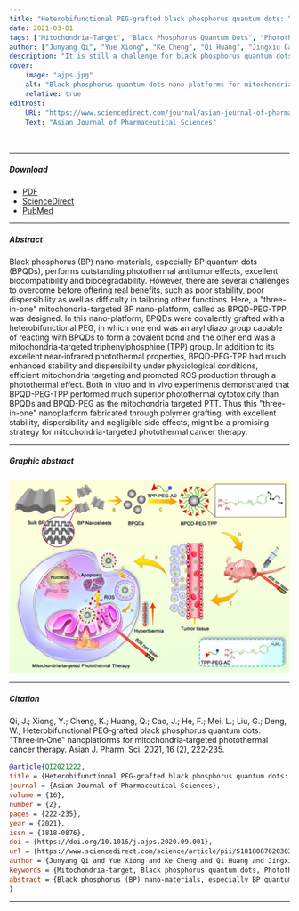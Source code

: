 ```yaml
---
title: "Heterobifunctional PEG-grafted black phosphorus quantum dots: “Three-in-One” nanoplatforms for mitochondria-targeted photothermal cancer therapy" 
date: 2021-03-01
tags: ["Mitochondria-Target", "Black Phosphorus Quantum Dots", "Photothermal Therapy", "Cancer Theranostics"]
author: ["Junyang Qi", "Yue Xiong", "Ke Cheng", "Qi Huang", "Jingxiu Cao", "Fumei He", "Lin Mei", "Gan Liu", "Wenbin Deng"]
description: "It is still a challenge for black phosphorus quantum dots (BPQDs) to offer real benefits because of their poor stability and dispersibility. Here, the authors report a BPQDs-based “three-in-one” nano-platform with enhanced stability, dispersibility and mitochondria targeting for photothermal cancer therapy through simple heterobifunctional PEG grafting." 
cover:
    image: "ajps.jpg"
    alt: "Black phosphorus quantum dots nano-platforms for mitochondria-targeted photothermal cancer therapy"
    relative: true
editPost:
    URL: "https://www.sciencedirect.com/journal/asian-journal-of-pharmaceutical-sciences"
    Text: "Asian Journal of Pharmaceutical Sciences"

---
```


---

##### Download

+ [PDF](ajps.pdf)
+ [ScienceDirect](https://doi.org/10.1016/j.ajps.2020.09.001)
+ [PubMed](https://pubmed.ncbi.nlm.nih.gov/33995616/)

---

##### Abstract

Black phosphorus (BP) nano-materials, especially BP quantum dots (BPQDs), performs outstanding photothermal antitumor effects, excellent biocompatibility and biodegradability. However, there are several challenges to overcome before offering real benefits, such as poor stability, poor dispersibility as well as difficulty in tailoring other functions. Here, a "three-in-one" mitochondria-targeted BP nano-platform, called as BPQD-PEG-TPP, was designed. In this nano-platform, BPQDs were covalently grafted with a heterobifunctional PEG, in which one end was an aryl diazo group capable of reacting with BPQDs to form a covalent bond and the other end was a mitochondria-targeted triphenylphosphine (TPP) group. In addition to its excellent near-infrared photothermal properties, BPQD-PEG-TPP had much enhanced stability and dispersibility under physiological conditions, efficient mitochondria targeting and promoted ROS production through a photothermal effect. Both in vitro and in vivo experiments demonstrated that BPQD-PEG-TPP performed much superior photothermal cytotoxicity than BPQDs and BPQD-PEG as the mitochondria targeted PTT. Thus this "three-in-one" nanoplatform fabricated through polymer grafting, with excellent stability, dispersibility and negligible side effects, might be a promising strategy for mitochondria-targeted photothermal cancer therapy.

---

##### Graphic abstract

![](ajps1.jpg)

---

##### Citation

Qi, J.; Xiong, Y.; Cheng, K.; Huang, Q.; Cao, J.; He, F.; Mei, L.; Liu, G.; Deng, W., Heterobifunctional PEG‑grafted black phosphorus quantum dots: "Three‑in‑One" nanoplatforms for mitochondria‑targeted photothermal cancer therapy. Asian J. Pharm. Sci. 2021, 16 (2), 222‑235.

```BibTeX
@article{QI2021222,
title = {Heterobifunctional PEG-grafted black phosphorus quantum dots: "Three-in-One" nano-platforms for mitochondria-targeted photothermal cancer therapy},
journal = {Asian Journal of Pharmaceutical Sciences},
volume = {16},
number = {2},
pages = {222-235},
year = {2021},
issn = {1818-0876},
doi = {https://doi.org/10.1016/j.ajps.2020.09.001},
url = {https://www.sciencedirect.com/science/article/pii/S1818087620303287},
author = {Junyang Qi and Yue Xiong and Ke Cheng and Qi Huang and Jingxiu Cao and Fumei He and Lin Mei and Gan Liu and Wenbin Deng},
keywords = {Mitochondria-target, Black phosphorus quantum dots, Photothermal therapy, Heterobifunctional PEG, Three-in-one},
abstract = {Black phosphorus (BP) nano-materials, especially BP quantum dots (BPQDs), performs outstanding photothermal antitumor effects, excellent biocompatibility and biodegradability. However, there are several challenges to overcome before offering real benefits, such as poor stability, poor dispersibility as well as difficulty in tailoring other functions. Here, a “three-in-one” mitochondria-targeted BP nano-platform, called as BPQD-PEG-TPP, was designed. In this nano-platform, BPQDs were covalently grafted with a heterobifunctional PEG, in which one end was an aryl diazo group capable of reacting with BPQDs to form a covalent bond and the other end was a mitochondria-targeted triphenylphosphine (TPP) group. In addition to its excellent near-infrared photothermal properties, BPQD-PEG-TPP had much enhanced stability and dispersibility under physiological conditions, efficient mitochondria targeting and promoted ROS production through a photothermal effect. Both in vitro and in vivo experiments demonstrated that BPQD-PEG-TPP performed much superior photothermal cytotoxicity than BPQDs and BPQD-PEG as the mitochondria targeted PTT. Thus this “three-in-one” nanoplatform fabricated through polymer grafting, with excellent stability, dispersibility and negligible side effects, might be a promising strategy for mitochondria-targeted photothermal cancer therapy.}
}
```

---
